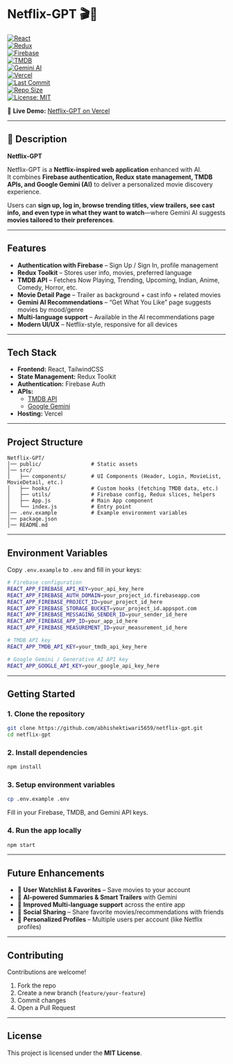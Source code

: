 # Netflix-GPT 🎬🤖  

[![React](https://img.shields.io/badge/React-18.0-blue?logo=react)](https://react.dev/)  
[![Redux](https://img.shields.io/badge/Redux-Toolkit-764ABC?logo=redux)](https://redux-toolkit.js.org/)  
[![Firebase](https://img.shields.io/badge/Firebase-Auth-orange?logo=firebase)](https://firebase.google.com/)  
[![TMDB](https://img.shields.io/badge/TMDB-API-01d277?logo=themoviedb)](https://www.themoviedb.org/)  
[![Gemini AI](https://img.shields.io/badge/Google-Gemini-4285F4?logo=google)](https://ai.google.dev/)  
[![Vercel](https://img.shields.io/badge/Hosted%20on-Vercel-black?logo=vercel)](https://netflix-gpt-self-six.vercel.app)  
[![Last Commit](https://img.shields.io/github/last-commit/abhishektiwari5659/netflix-gpt)](https://github.com/abhishektiwari5659/netflix-gpt/commits/main)  
[![Repo Size](https://img.shields.io/github/repo-size/abhishektiwari5659/netflix-gpt)](https://github.com/abhishektiwari5659/netflix-gpt)  
[![License: MIT](https://img.shields.io/badge/License-MIT-green.svg)](https://opensource.org/licenses/MIT)  

🔗 **Live Demo:** [Netflix-GPT on Vercel](https://netflix-gpt-self-six.vercel.app)  

---

## 📖 Description  

**Netflix-GPT**  

Netflix-GPT is a **Netflix-inspired web application** enhanced with AI.  
It combines **Firebase authentication, Redux state management, TMDB APIs, and Google Gemini (AI)** to deliver a personalized movie discovery experience.  

Users can **sign up, log in, browse trending titles, view trailers, see cast info, and even type in what they want to watch**—where Gemini AI suggests **movies tailored to their preferences**.  

---

## Features  

- **Authentication with Firebase** – Sign Up / Sign In, profile management  
- **Redux Toolkit** – Stores user info, movies, preferred language  
- **TMDB API** – Fetches Now Playing, Trending, Upcoming, Indian, Anime, Comedy, Horror, etc.  
- **Movie Detail Page** – Trailer as background + cast info + related movies  
- **Gemini AI Recommendations** – “Get What You Like” page suggests movies by mood/genre  
- **Multi-language support** – Available in the AI recommendations page  
- **Modern UI/UX** – Netflix-style, responsive for all devices  

---

## Tech Stack  

- **Frontend:** React, TailwindCSS  
- **State Management:** Redux Toolkit  
- **Authentication:** Firebase Auth  
- **APIs:**  
  - [TMDB API](https://www.themoviedb.org/documentation/api)  
  - [Google Gemini](https://ai.google.dev/)  
- **Hosting:** Vercel  

---

## Project Structure  

```
Netflix-GPT/
│── public/                # Static assets
│── src/
│   ├── components/        # UI Components (Header, Login, MovieList, MovieDetail, etc.)
│   ├── hooks/             # Custom hooks (fetching TMDB data, etc.)
│   ├── utils/             # Firebase config, Redux slices, helpers
│   ├── App.js             # Main App component
│   └── index.js           # Entry point
│── .env.example           # Example environment variables
│── package.json
│── README.md
```

---

## Environment Variables  

Copy `.env.example` to `.env` and fill in your keys:  

```bash
# Firebase configuration
REACT_APP_FIREBASE_API_KEY=your_api_key_here
REACT_APP_FIREBASE_AUTH_DOMAIN=your_project_id.firebaseapp.com
REACT_APP_FIREBASE_PROJECT_ID=your_project_id_here
REACT_APP_FIREBASE_STORAGE_BUCKET=your_project_id.appspot.com
REACT_APP_FIREBASE_MESSAGING_SENDER_ID=your_sender_id_here
REACT_APP_FIREBASE_APP_ID=your_app_id_here
REACT_APP_FIREBASE_MEASUREMENT_ID=your_measurement_id_here

# TMDB API key
REACT_APP_TMDB_API_KEY=your_tmdb_api_key_here

# Google Gemini / Generative AI API key
REACT_APP_GOOGLE_API_KEY=your_google_api_key_here
```

---

## Getting Started  

### 1. Clone the repository  
```bash
git clone https://github.com/abhishektiwari5659/netflix-gpt.git
cd netflix-gpt
```

### 2. Install dependencies  
```bash
npm install
```

### 3. Setup environment variables  
```bash
cp .env.example .env
```
Fill in your Firebase, TMDB, and Gemini API keys.  

### 4. Run the app locally  
```bash
npm start
```

---

## Future Enhancements  

- 📌 **User Watchlist & Favorites** – Save movies to your account  
- 📌 **AI-powered Summaries & Smart Trailers** with Gemini  
- 📌 **Improved Multi-language support** across the entire app  
- 📌 **Social Sharing** – Share favorite movies/recommendations with friends  
- 📌 **Personalized Profiles** – Multiple users per account (like Netflix profiles)  

---

## Contributing  

Contributions are welcome!  

1. Fork the repo  
2. Create a new branch (`feature/your-feature`)  
3. Commit changes  
4. Open a Pull Request  

---

## License  

This project is licensed under the **MIT License**.  
